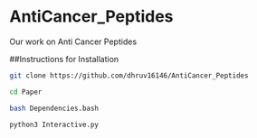 # AntiCancer_Peptides
Our work on Anti Cancer Peptides

##Instructions for Installation 
```bash
git clone https://github.com/dhruv16146/AntiCancer_Peptides 
```

```bash
cd Paper 
```


```bash
bash Dependencies.bash 
```


```bash
python3 Interactive.py
```

